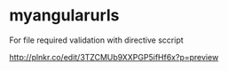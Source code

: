# myangularurls
For file required validation with directive sccript

http://plnkr.co/edit/3TZCMUb9XXPGP5ifHf6x?p=preview

